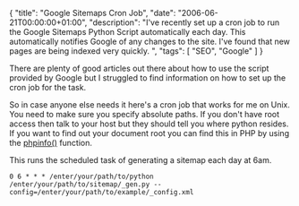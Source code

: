 {
  "title": "Google Sitemaps Cron Job",
  "date": "2006-06-21T00:00:00+01:00",
  "description": "I've recently set up a cron job to run the Google Sitemaps Python Script automatically each day. This automatically notifies Google of any changes to the site. I've found that new pages are being indexed very quickly. ",
  "tags": [
    "SEO",
    "Google"
  ]
}

There are plenty of good articles out there about how to use the script provided by Google but I struggled to find information on how to set up the cron job for the task. 

So in case anyone else needs it here's a cron job that works for me on Unix. You need to make sure you specify absolute paths. If you don't have root access then talk to your host but they should tell you where python resides. If you want to find out your document root you can find this in PHP by using the [phpinfo()][1] function. 

This runs the scheduled task of generating a sitemap each day at 6am. 

    0 6 * * * /enter/your/path/to/python /enter/your/path/to/sitemap/_gen.py --config=/enter/your/path/to/example/_config.xml

[1]: http://uk2.php.net/phpinfo
[2]: http://www.google.com/webmasters/sitemaps/docs/en/sitemap-generator.html
